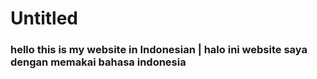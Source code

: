 # Untitled

### hello this is my website in Indonesian \| halo ini website saya dengan memakai bahasa indonesia

